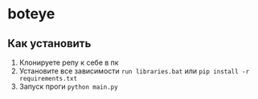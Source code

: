 # boteye
## Как установить
1. Клонируете репу к себе в пк
2. Установите все зависимости
`run libraries.bat` или
`pip install -r requirements.txt`
3. Запуск проги
`python main.py`

